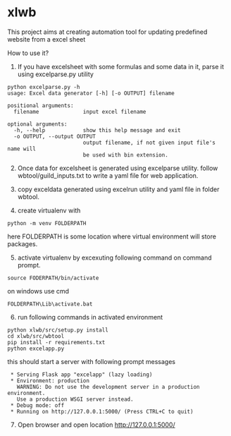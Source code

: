 # xlwb
This project aims at creating automation tool for updating predefined website
from a excel sheet

How to use it?
1. If you have excelsheet with some formulas and some data in it, parse it using
 excelparse.py utility
```
python excelparse.py -h
usage: Excel data generator [-h] [-o OUTPUT] filename

positional arguments:
  filename              input excel filename

optional arguments:
  -h, --help            show this help message and exit
  -o OUTPUT, --output OUTPUT
                        output filename, if not given input file's name will
                        be used with bin extension.
```
2. Once data for excelsheet is generated using excelparse utility. follow
wbtool/guild_inputs.txt to write a yaml file for web application.

3. copy exceldata generated using excelrun utility and yaml file in folder
wbtool.

4. create virtualenv with
```
python -m venv FOLDERPATH
```
here FOLDERPATH is some location where virtual environment will store packages.

5. activate virtualenv by excexuting following command on command prompt.
```
source FODERPATH/bin/activate
```
on windows use cmd
```
FOLDERPATH\Lib\activate.bat
```

6. run following commands in activated environment
```
python xlwb/src/setup.py install
cd xlwb/src/wbtool
pip install -r requirements.txt
python excelapp.py
```
this should start a server with following prompt messages
```
 * Serving Flask app "excelapp" (lazy loading)
 * Environment: production
   WARNING: Do not use the development server in a production environment.
   Use a production WSGI server instead.
 * Debug mode: off
 * Running on http://127.0.0.1:5000/ (Press CTRL+C to quit)
```
7. Open browser and open location  http://127.0.0.1:5000/
